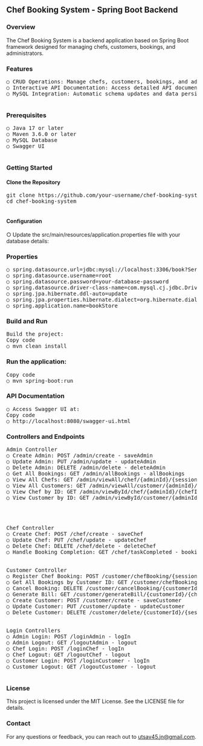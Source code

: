 ## Chef Booking System - Spring Boot Backend
### Overview
The Chef Booking System is a backend application based on Spring Boot framework designed for managing chefs, customers, bookings, and administrators.
### Features
<pre>
○ CRUD Operations: Manage chefs, customers, bookings, and administrators.
○ Interactive API Documentation: Access detailed API documentation using Swagger.
○ MySQL Integration: Automatic schema updates and data persistence.
  </pre>
### Prerequisites
<pre>
○ Java 17 or later
○ Maven 3.6.0 or later
○ MySQL Database
○ Swagger UI
  </pre>
### Getting Started
#### Clone the Repository
<pre>
git clone https://github.com/your-username/chef-booking-system.git
cd chef-booking-system
  </pre>
#### Configuration
○ Update the src/main/resources/application.properties file with your database details:
### Properties
<pre>
○ spring.datasource.url=jdbc:mysql://localhost:3306/book?ServerTimeZone=UTC
○ spring.datasource.username=root
○ spring.datasource.password=your-database-password
○ spring.datasource.driver-class-name=com.mysql.cj.jdbc.Driver
○ spring.jpa.hibernate.ddl-auto=update
○ spring.jpa.properties.hibernate.dialect=org.hibernate.dialect.MySQLDialect
○ spring.application.name=bookStore
</pre>
### Build and Run
<pre>
Build the project:
Copy code
○ mvn clean install
</pre>
### Run the application:
<pre>
Copy code
○ mvn spring-boot:run
</pre>
### API Documentation
<pre>
○ Access Swagger UI at:
Copy code
○ http://localhost:8080/swagger-ui.html
</pre>
### Controllers and Endpoints
<pre>
Admin Controller
○ Create Admin: POST /admin/create - saveAdmin
○ Update Admin: PUT /admin/update - updateAdmin
○ Delete Admin: DELETE /admin/delete - deleteAdmin
○ Get All Bookings: GET /admin/allBookings - allBookings
○ View All Chefs: GET /admin/viewAll/chef/{adminId}/{sessionKey} - findAllChef
○ View All Customers: GET /admin/viewAll/customer/{adminId}/{sessionKey} - findAllCustomer
○ View Chef by ID: GET /admin/viewById/chef/{adminId}/{chefId}/{sessionKey} - findChefById
○ View Customer by ID: GET /admin/viewById/customer/{adminId}/{customerId}/{sessionKey} - findCustomerById
  <br>
    <br>
Chef Controller
○ Create Chef: POST /chef/create - saveChef
○ Update Chef: PUT /chef/update - updateChef
○ Delete Chef: DELETE /chef/delete - deleteChef
○ Handle Booking Completion: GET /chef/taskCompleted - bookingCompletionHandler
    <br>
Customer Controller
○ Register Chef Booking: POST /customer/chefBooking/{sessionKey} - registerChefBooking
○ Get All Bookings by Customer ID: GET /customer/chefBooking/{customerId}/{sessionKey} - allBookingByCustomerId
○ Cancel Booking: DELETE /customer/cancelBooking/{customerId}/{sessionKey} - deleteBooking
○ Generate Bill: GET /customer/generateBill/{customerId}/{chefBookingId}/{sessionKey} - generateBillHandler
○ Create Customer: POST /customer/create - saveCustomer
○ Update Customer: PUT /customer/update - updateCustomer
○ Delete Customer: DELETE /customer/delete/{customerId}/{sessionKey} - deleteCustomer
    <br>
Login Controllers
○ Admin Login: POST /loginAdmin - logIn
○ Admin Logout: GET /logoutAdmin - logout
○ Chef Login: POST /loginChef - logIn
○ Chef Logout: GET /logoutChef - logout
○ Customer Login: POST /loginCustomer - logIn
○ Customer Logout: GET /logoutCustomer - logout

</pre>
### License
This project is licensed under the MIT License. See the LICENSE file for details.

### Contact
For any questions or feedback, you can reach out to utsav45.jn@gmail.com.
